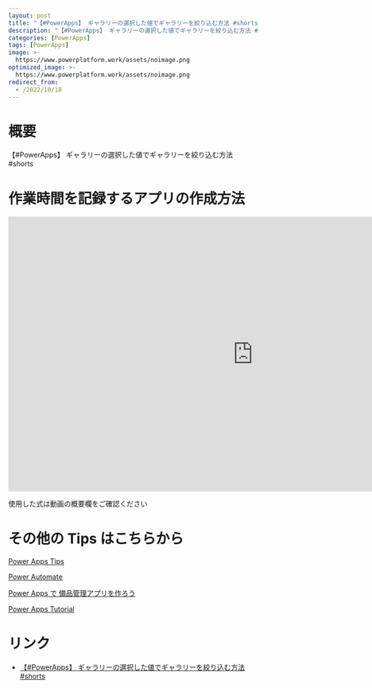 ```yaml
---
layout: post
title: "【#PowerApps】 ギャラリーの選択した値でギャラリーを絞り込む方法 #shorts"
description: "【#PowerApps】 ギャラリーの選択した値でギャラリーを絞り込む方法 #shortsを動画で分かりやすく解説"
categories: [PowerApps]
tags: [PowerApps]
image: >-
  https://www.powerplatform.work/assets/noimage.png
optimized_image: >-
  https://www.powerplatform.work/assets/noimage.png
redirect_from:
  - /2022/10/18
---
```



#  概要

【#PowerApps】 ギャラリーの選択した値でギャラリーを絞り込む方法 #shorts


# 作業時間を記録するアプリの作成方法

<iframe width="983" height="553" src="https://www.youtube.com/embed/kQhpwJSpVYs" title="YouTube video player" frameborder="0" allow="accelerometer; autoplay; clipboard-write; encrypted-media; gyroscope; picture-in-picture" allowfullscreen></iframe>


使用した式は動画の概要欄をご確認ください


# その他の Tips はこちらから

[Power Apps Tips](https://www.youtube.com/watch?v=VrAQf3JQ7yM&list=PLVhFi1fb3DqakSLVMn22DDcySXh9jtzi- )


[Power Automate](https://www.youtube.com/watch?v=-YnJYT0ASEM&list=PLVhFi1fb3Dqbzic6GieqnLFgD3aTj-eHA)


[Power Apps で 備品管理アプリを作ろう](https://www.youtube.com/playlist?list=PLVhFi1fb3DqZM3HKb8Hea6XEL96990Fyn)


[Power Apps Tutorial](https://www.youtube.com/playlist?list=PLVhFi1fb3DqalxpL974VvAJvV4iWoSbe_)


# リンク


- [【#PowerApps】 ギャラリーの選択した値でギャラリーを絞り込む方法 #shorts](https://www.youtube.com/watch?v=kQhpwJSpVYs)

